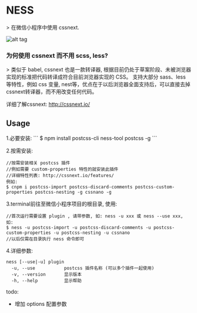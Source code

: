 <h1>NESS</h1>
> 在微信小程序中使用 cssnext.

![alt tag](http://i.imgur.com/XkvxMWx.gif)


<h3>为何使用 cssnext 而不用 scss, less?</h3> 
> 类似于 babel, cssnext 也是一款转译器, 根据目前仍处于草案阶段、未被浏览器实现的标准把代码转译成符合目前浏览器实现的 CSS。
支持大部分 sass、less 等特性，例如 css 变量, nest等，优点在于以后浏览器全面支持后，可以直接去掉 cssnext转译器，而不用改变任何代码。

详细了解cssnext: http://cssnext.io/

<h2>Usage</h2>
1.必要安装:
```
$ npm install postcss-cli ness-tool postcss -g
```

2.按需安装:
```
//按需安装相关 postcss 插件
//例如需要 custom-properties 特性的就安装此插件
//详细特性列表: http://cssnext.io/features/
例如:
$ cnpm i postcss-import postcss-discard-comments postcss-custom-properties postcss-nesting -g cssnano -g
```

3.terminal前往至微信小程序项目的根目录, 使用: 
```
//首次运行需要设置 plugin , 请带参数, 如: ness -u xxx 或 ness --use xxx, 如:
$ ness -u postcss-import -u postcss-discard-comments -u postcss-custom-properties -u postcss-nesting -u cssnano
//以后仅需在目录执行 ness 命令即可
```

4.详细参数:
``` 
ness [--use|-u] plugin
  -u, --use           postcss 插件名称 (可以多个插件一起使用)
  -v, --version       显示版本
  -h, --help          显示帮助
```

todo:
- 增加 options 配置参数